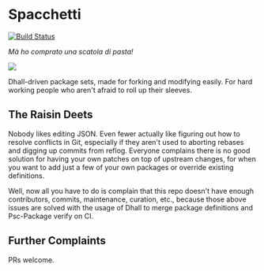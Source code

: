 # Spacchetti

[![Build Status](https://travis-ci.org/justinwoo/spacchetti.svg?branch=master)](https://travis-ci.org/justinwoo/spacchetti)

*Mà ho comprato una scatola di pasta!*

![](https://i.imgur.com/roCuNQ9.png)

Dhall-driven package sets, made for forking and modifying easily. For hard working people who aren't afraid to roll up their sleeves.

## The Raisin Deets

Nobody likes editing JSON. Even fewer actually like figuring out how to resolve conflicts in Git, especially if they aren't used to aborting rebases and digging up commits from reflog. Everyone complains there is no good solution for having your own patches on top of upstream changes, for when you want to add just a few of your own packages or override existing definitions.

Well, now all you have to do is complain that this repo doesn't have enough contributors, commits, maintenance, curation, etc., because those above issues are solved with the usage of Dhall to merge package definitions and Psc-Package verify on CI.

## Further Complaints

PRs welcome.
